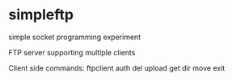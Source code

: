 # simpleftp
simple socket programming experiment

FTP server supporting multiple clients

Client side commands:
ftpclient <ip> <port>
auth <uname> <pwd>
del <fname>
upload <fname>
get <fname>
dir
move <fname>
exit
